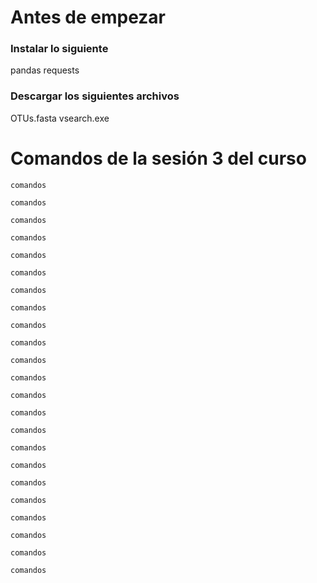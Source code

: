 # Antes de empezar

### Instalar lo siguiente
pandas
requests

### Descargar los siguientes archivos

OTUs.fasta
vsearch.exe

# Comandos de la sesión 3 del curso

```
comandos
```

```
comandos
```

```
comandos
```

```
comandos
```

```
comandos
```

```
comandos
```

```
comandos
```

```
comandos
```

```
comandos
```

```
comandos
```

```
comandos
```

```
comandos
```

```
comandos
```

```
comandos
```

```
comandos
```

```
comandos
```

```
comandos
```

```
comandos
```

```
comandos
```

```
comandos
```

```
comandos
```

```
comandos
```

```
comandos
```

